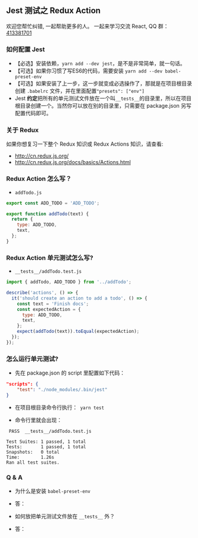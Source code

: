 ## Jest 测试之 Redux Action

欢迎您帮忙纠错, 一起帮助更多的人。 一起来学习交流 React, QQ 群：[413381701](http://shang.qq.com/wpa/qunwpa?idkey=3b9474dacbf35e4a9659e89399758406e510e5b8a3f81109f7d07efaadc6056d)

### 如何配置 Jest
- 【必选】安装依赖，`yarn add --dev jest`，是不是非常简单，就一句话。
- 【可选】如果你习惯了写ES6的代码，需要安装 `yarn add --dev babel-preset-env`
- 【可选】如果安装了上一步，这一步就变成必选操作了，那就是在项目根目录创建 `.babelrc` 文件，并在里面配置`"presets": ["env"]`
- Jest **约定**把所有的单元测试文件放在一个叫`__tests__`的目录里，所以在项目根目录创建一个。当然你可以放在别的目录里，只需要在 package.json 另写配置代码即可。

### 关于 Redux
如果你想复习一下整个 Redux 知识或 Redux Actions 知识，请查看:
- http://cn.redux.js.org/
- http://cn.redux.js.org/docs/basics/Actions.html

### Redux Action 怎么写？
- `addTodo.js`
```javascript
export const ADD_TODO = 'ADD_TODO';

export function addTodo(text) {
  return {
    type: ADD_TODO,
    text,
  };
}

```
 
### Redux Action 单元测试怎么写?
- `__tests__/addTodo.test.js`
```javascript
import { addTodo, ADD_TODO } from '../addTodo';

describe('actions', () => {
  it('should create an action to add a todo', () => {
    const text = 'Finish docs';
    const expectedAction = {
      type: ADD_TODO,
      text,
    };
    expect(addTodo(text)).toEqual(expectedAction);
  });
});

```

### 怎么运行单元测试?
- 先在 package.json 的 script 里配置如下代码：
```json
"scripts": {
    "test": "./node_modules/.bin/jest"
}
```

- 在项目根目录命令行执行：` yarn test`

- 命令行里就会出现：
```
 PASS  __tests__/addTodo.test.js

Test Suites: 1 passed, 1 total
Tests:       1 passed, 1 total
Snapshots:   0 total
Time:        1.26s
Ran all test suites.
```

### Q & A
- 为什么是安装 `babel-preset-env`
- 答：

- 如何放把单元测试文件放在 `__tests__` 外？
- 答：

